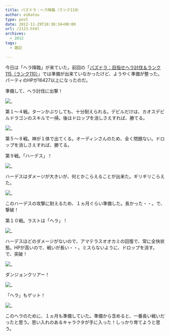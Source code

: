 ```yaml
---
title: パズドラ：ヘラ降臨（ランク119）
author: eiKatou
type: post
date: 2012-11-29T10:30:34+00:00
url: /2123.html
archives:
  - 2012
tags:
  - 雑記

---
```

今日は「ヘラ降臨」が来ていた。前回の「[パズドラ：目指せヘラ討伐＆ランク115（ランク110）][1]」では準備が出来ていなかったけど、ようやく準備が整った。パーティのHPが16427以上になったのだ。

準備して、ヘラ討伐に出撃！
  
![_](/uploads/2012/11/IMG_1034.jpg)

<!--more-->

第１〜４戦。ターンかぶりしても、十分耐えられる。デビルだけは、カオスデビルドラゴンのスキルで一掃。後はドロップを消しさえすれば、勝てる。
  
![_](/uploads/2012/11/IMG_1035.jpg)

第５〜８戦。神が１体で出てくる。オーディンさんのため、全く問題ない。ドロップを消しさえすれば、勝てる。

第９戦。「ハーデス」！
  
![_](/uploads/2012/11/IMG_1044.jpg)
  
ハーデスはダメージが大きいが、何とかこらえることが出来た。ギリギリこらえた。
  
![_](/uploads/2012/11/IMG_1045.jpg)
  
このハーデスの攻撃に耐えるため、１ヵ月ぐらい準備した。長かった・・。で、撃破！

第１０戦。ラストは「ヘラ」！
  
![_](/uploads/2012/11/IMG_1046.jpg)
  
ハーデスほどのダメージがないので、アマテラスオオカミの回復で、常に全快状態。HPが高いので、戦いが長い・・。ミスらないように、ドロップを消す。で、突破！
  
![_](/uploads/2012/11/IMG_1047.jpg)

ダンジョンクリアー！
  
![_](/uploads/2012/11/IMG_1048.jpg)

「ヘラ」もゲット！
  
![_](/uploads/2012/11/IMG_1049.jpg)

このヘラのために、１ヵ月も準備していた。準備から含めると、一番長い戦いだったと思う。思い入れのあるキャラクタが手に入った！しっかり育てようと思う。

 [1]: http://eikatou.net/blog/2012/11/paz_110/
 [2]: /uploads/2012/11/IMG_1034.jpg
 [3]: /uploads/2012/11/IMG_1035.jpg
 [4]: /uploads/2012/11/IMG_1044.jpg
 [5]: /uploads/2012/11/IMG_1045.jpg
 [6]: /uploads/2012/11/IMG_1046.jpg
 [7]: /uploads/2012/11/IMG_1047.jpg
 [8]: /uploads/2012/11/IMG_1048.jpg
 [9]: /uploads/2012/11/IMG_1049.jpg
